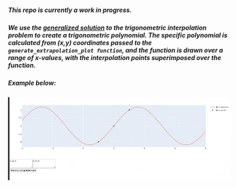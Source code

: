 ##### This repo is currently a work in progress.

##### We use the [generalized solution](https://en.wikipedia.org/wiki/Trigonometric_interpolation#Solution_of_the_problem) to the trigonometric interpolation problem to create a trigonometric polynomial. The specific polynomial is calculated from (x,y) coordinates passed to the `generate_extrapolation_plot function`, and the function is drawn over a range of x-values, with the interpolation points superimposed over the function.

##### Example below:
##### ![sample plot](https://github.com/merillium/trig_interpolation/blob/master/images/sample_dash_app.gif)


